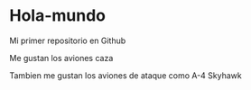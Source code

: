 # Hola-mundo

Mi primer repositorio en Github

Me gustan los aviones caza

Tambien me gustan los aviones de ataque como A-4 Skyhawk
